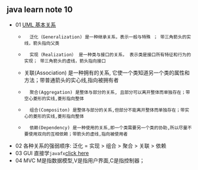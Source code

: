 ## java learn note 10

* 01	[UML 基本关系](http://www.open-open.com/lib/view/open1328059700311.html)
	*		泛化（Generalization) 是一种继承关系，表示一般与特殊 ； 带三角箭头的实线，箭头指向父类
	*		实现（Realization） 是一种类与接口的关系， 表示类是接口所有特征和行为的实现； 带三角箭头的虚线，箭头指向接口
	*  	关联(Association) 是一种拥有的关系, 它使一个类知道另一个类的属性和方法；带普通箭头的实心线,指向被拥有者
	*		聚合(Aggregation) 是整体与部分的关系, 且部分可以离开整体而单独存在；带空心菱形的实线,菱形指向整体
	*		组合(Compositon) 是整体与部分的关系,但部分不能离开整体而单独存在；带实心的菱形的实线,菱形指向整体
	*		依赖(Dependency) 是一种使用的关系,即一个类需要另一个类的协助,所以尽量不要使用双向的互相依赖；带箭头的虚线,指向被使用者
* 02	各种关系的强弱顺序: 泛化 = 实现 > 组合 > 聚合 > 关联 > 依赖
* 03	GUI 直接学`javafx`[click here](http://docs.oracle.com/javase/8/javafx/get-started-tutorial/get_start_apps.htm#JFXST804)
* 04	MVC		M是指数据模型,V是指用户界面,C是指控制器；	
